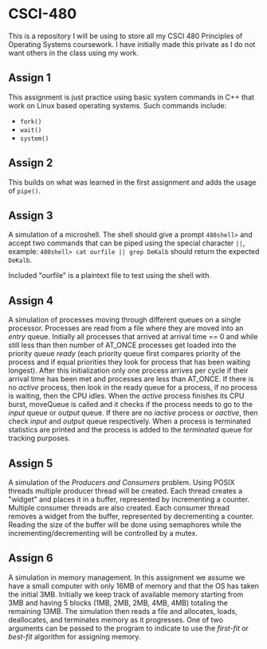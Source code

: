 # CSCI-480
This is a repository I will be using to store all my CSCI 480 Principles of Operating Systems coursework. I have initially made this private as I do not want others in the class using my work.

## Assign 1
This assignment is just practice using basic system commands in C++ that work on Linux based operating systems. Such commands include:

* `fork()`
* `wait()`
* `system()`

## Assign 2
This builds on what was learned in the first assignment and adds the usage of `pipe()`.

## Assign 3
A simulation of a microshell. The shell should give a prompt `480shell>` and accept two commands that can be piped using the special character `||`, example: `480shell> cat ourfile || grep DeKalb` should return the expected `DeKalb`.

Included "ourfile" is a plaintext file to test using the shell with.

## Assign 4
A simulation of processes moving through different queues on a single processor. Processes are read from a file where they are moved into an *entry* queue. Initially all processes that arrived at arrival time == 0 and while still less than then number of AT_ONCE processes get loaded into the priority queue *ready* (each priority queue first compares priority of the process and if equal priorities they look for process that has been waiting longest). After this initialization only one process arrives per cycle if their arrival time has been met and processes are less than AT_ONCE. If there is no *active* process, then look in the ready queue for a process, if no process is waiting, then the CPU idles. When the *active* process finishes its CPU burst, moveQueue is called and it checks if the process needs to go to the *input* queue or *output* queue. If there are no *iactive* process or *oactive*, then check *input* and *output* queue respectively. When a process is terminated statistics are printed and the process is added to the *terminated* queue for tracking purposes.

## Assign 5
A simulation of the *Producers and Consumers* problem. Using POSIX threads multiple producer thread will be created. Each thread creates a "widget" and places it in a buffer, represented by incrementing a counter. Multiple consumer threads are also created. Each consumer thread removes a widget from the buffer, represented by decrementing a counter. Reading the size of the buffer will be done using semaphores while the incrementing/decrementing will be controlled by a mutex.

## Assign 6
A simulation in memory management. In this assignment we assume we have a small computer with only 16MB of memory and that the OS has taken the initial 3MB. Initially we keep track of available memory starting from 3MB and having 5 blocks (1MB, 2MB, 2MB, 4MB, 4MB) totaling the remaining 13MB. The simulation then reads a file and allocates, loads, deallocates, and terminates memory as it progresses. One of two arguments can be passed to the program to indicate to use the *first-fit* or *best-fit* algorithm for assigning memory.
